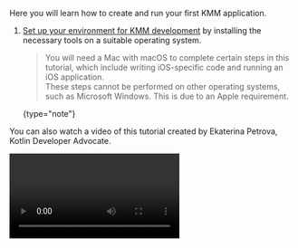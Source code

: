 [//]: # (title: Create your first multiplatform application – tutorial)

Here you will learn how to create and run your first KMM application.

1. [Set up your environment for KMM development](multiplatform-mobile-setup.md) by installing the necessary tools on a suitable operating system.  

    >You will need a Mac with macOS to complete certain steps in this tutorial, which include writing iOS-specific code and running an iOS application.  
    >These steps cannot be performed on other operating systems, such as Microsoft Windows. This is due to an Apple requirement.
    >
    {type="note"}

You can also watch a video of this tutorial created by Ekaterina Petrova, Kotlin Developer Advocate.

<video href="GcqFhoUuNNI" title="Kotlin Multiplatform Multiverse, Episode 2: Your First Kotlin Multiplatform Mobile App Tutorial"/>

2. In Android Studio, select **File** | **New** | **New Project**.
3. Select **KMM Application** in the list of project templates, and click **Next**.  

    ![Mobile Multiplatform project template](kmm-project-wizard-1.png)
    
4. Specify a name for your first application, and click **Next**.  

    ![Mobile Multiplatform project - general settings](kmm-project-wizard-2.png)

5. In the window that opens, do the following:
   * Keep the default names for the application and shared folders.
   * Select the checkbox to generate sample tests for your project. 
   * Select **Regular framework** in the list of iOS framework distribution options. 
     
   Click **Finish** to create a new project.

    ![Mobile Multiplatform project - additional settings](kmm-project-wizard-3.png)
    
    > If you want to use KMM module as a CocoaPods dependency, select the **CocoaPods dependency manager** option.
    > To learn more about CocoaPods dependencies, see [CocoaPods integration](native-cocoapods.md).
    >
    {type="note"}
    
Now wait while your project is set up. It may take some time to download and set up the required components when you 
do this for the first time.
    
To view the complete structure of your mobile multiplatform project, switch the view from **Android** to **Project**. 
You can [understand the KMM project structure](multiplatform-mobile-understand-project-structure.md) and how you can use this. 
    
![Select the Project view](select-project-view.png){width=200}  
    
## Run your application 

You can run your multiplatform application on [Android](#run-your-application-on-android) or [iOS](#run-your-application-on-ios).

### Run your application on Android

* In the list of run configurations, select **androidApp** and then click **Run**.  
    
    ![Run multiplatform app on Android](run-android.png){width=400}
    
    ![First mobile multiplatform app on Android](first-kmm-on-android-1.png){width=300}

#### Run on a different Android simulated device

Learn how to [configure the Android Emulator and run your application on a different simulated device](https://developer.android.com/studio/run/emulator#runningapp).
    
#### Run on a real Android device

Learn how to [configure and connect a hardware device and run your application on it](https://developer.android.com/studio/run/device).

### Run your application on iOS

* In the list of run configurations, select **iosApp** and then click **Run**.  
    
    ![Run multiplatform app on iOS](run-ios.png){width=450}
    
    ![First mobile multiplatform app on Android](first-kmm-on-ios-1.png){width=300}

#### Run on a different iPhone simulated device

If you want to run your application on another simulated device, you can add a new run configuration.

1. In the list of run configurations, click **Edit Configurations**.

    ![Edit run configurations](ios-edit-configurations.png){width=450}

2. Click the **+** button above the list of configurations and select **iOS Application**.

    ![New run configuration for iOS application](ios-new-configuration.png)

4. Name your configuration.

5. Select a simulated device in the **Execution target** list, and then click **OK**.

    ![New run configuration with iOS simulator](ios-new-simulator.png)
    
6. Click **Run** to run your application on the new simulated device.
    
#### Run on a real iPhone device

1. [Connect a real iPhone device to Xcode](https://developer.apple.com/documentation/xcode/running_your_app_in_the_simulator_or_on_a_device).
2. [Create a run configuration](#run-on-a-different-iphone-simulated-device) by selecting iPhone in the **Execution target** list.
3. Click **Run** to run your application on the iPhone device.

> If your build fails, follow the workaround described in [this issue](https://youtrack.jetbrains.com/issue/KT-40907).
>
{type="note"}

## Run tests

You can run tests to check that the shared code works correctly on both platforms. Of course, you can also write and run tests to check the 
platform-specific code.

### Run tests on iOS
    
1. Open the file `iosTest.kt` in `shared/src/iosTest/kotlin/com.example.kmmapplication.shared`.  
    Directories with `Test` in their name contain tests.  
    This file includes a sample test for iOS.  
    
    ![iOS test Kotlin file](ios-test-kt.png)
   
2. Click the **Run** icon in the gutter next to the test.  

Tests run on a simulator without UI. Congratulations! The test has passed – see test results in the console.

![iOS test result](ios-test-result.png){width=300}

### Run tests on Android

For Android, follow a procedure that is very similar to the one for running tests on iOS.

1. Open the file `androidTest.kt` in `shared/src/androidTest/kotlin/com.example.kmmapplication.shared`.

2. Click the **Run** gutter icon next to the test. 

## Update your application

1. Open the file `Greeting.kt` in `shared/src/commonMain/kotlin/com.example.kmmapplication.shared`.  
    This directory stores the shared code for both platforms – Android and iOS. If you make changes to the shared code, you will see
    changes in both applications.

    ![Common Kotlin file](common-kotlin-file.png)
    
2. Update the shared code – use the Kotlin standard library function that works on all platforms and reverts text: `reversed()`.

    ```kotlin
    class Greeting {
        fun greeting(): String {
            return "Guess what it is! > ${Platform().platform.reversed()}!"
        }
    }
    ```

3. Run the updated application on Android.

    ![Updated mobile multiplatform app on Android](first-kmm-on-android-2.png){width=300}
    
4. Run the updated application on iOS.  

    ![Updated mobile multiplatform app on iOS](first-kmm-on-ios-2.png){width=300}
    
5. Run tests on Android and iOS.  
    As you see, the tests fail. Update the tests to pass. You know how to do this, right? ;)
    
    ![iOS test failed](ios-test-failed.png)
    
## Next steps

Once you've played with your first KMM application, you can:

* [Understand the KMM project structure](multiplatform-mobile-understand-project-structure.md)
* [Complete a tutorial on making your Android application work on iOS](multiplatform-mobile-integrate-in-existing-app.md)
